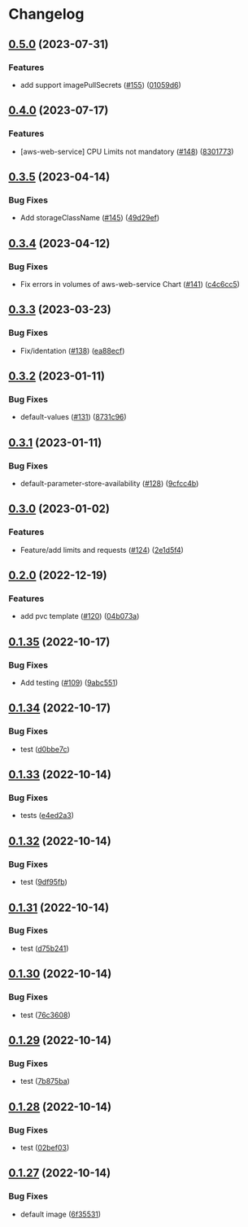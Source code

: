 # Changelog

## [0.5.0](https://github.com/prefapp/charts/compare/aws-web-service-v0.4.0...aws-web-service-v0.5.0) (2023-07-31)


### Features

* add support imagePullSecrets ([#155](https://github.com/prefapp/charts/issues/155)) ([01059d6](https://github.com/prefapp/charts/commit/01059d64af23415a68ee379b2f5ccea5f032e036))

## [0.4.0](https://github.com/prefapp/charts/compare/aws-web-service-v0.3.5...aws-web-service-v0.4.0) (2023-07-17)


### Features

* [aws-web-service] CPU Limits not mandatory ([#148](https://github.com/prefapp/charts/issues/148)) ([8301773](https://github.com/prefapp/charts/commit/830177379f9dbfd6e1acd6f39608d8f004263242))

## [0.3.5](https://github.com/prefapp/charts/compare/aws-web-service-v0.3.4...aws-web-service-v0.3.5) (2023-04-14)


### Bug Fixes

* Add storageClassName ([#145](https://github.com/prefapp/charts/issues/145)) ([49d29ef](https://github.com/prefapp/charts/commit/49d29ef7d7f121d6d4e5dc934e2cb648864c1271))

## [0.3.4](https://github.com/prefapp/charts/compare/aws-web-service-v0.3.3...aws-web-service-v0.3.4) (2023-04-12)


### Bug Fixes

* Fix errors in volumes of aws-web-service Chart ([#141](https://github.com/prefapp/charts/issues/141)) ([c4c6cc5](https://github.com/prefapp/charts/commit/c4c6cc59a9a1ac5df7d13d474b38d563640971e4))

## [0.3.3](https://github.com/prefapp/charts/compare/aws-web-service-v0.3.2...aws-web-service-v0.3.3) (2023-03-23)


### Bug Fixes

* Fix/identation ([#138](https://github.com/prefapp/charts/issues/138)) ([ea88ecf](https://github.com/prefapp/charts/commit/ea88ecf227e1bb86d47c8a8e625466e679a8fdd3))

## [0.3.2](https://github.com/prefapp/charts/compare/aws-web-service-v0.3.1...aws-web-service-v0.3.2) (2023-01-11)


### Bug Fixes

* default-values ([#131](https://github.com/prefapp/charts/issues/131)) ([8731c96](https://github.com/prefapp/charts/commit/8731c9655a0f0f701288e49aca05b7745c188fc2))

## [0.3.1](https://github.com/prefapp/charts/compare/aws-web-service-v0.3.0...aws-web-service-v0.3.1) (2023-01-11)


### Bug Fixes

* default-parameter-store-availability ([#128](https://github.com/prefapp/charts/issues/128)) ([9cfcc4b](https://github.com/prefapp/charts/commit/9cfcc4bddc477c4a188e6e2b7e3aded97f83a052))

## [0.3.0](https://github.com/prefapp/charts/compare/aws-web-service-v0.2.0...aws-web-service-v0.3.0) (2023-01-02)


### Features

* Feature/add limits and requests ([#124](https://github.com/prefapp/charts/issues/124)) ([2e1d5f4](https://github.com/prefapp/charts/commit/2e1d5f4654923c85f43fa3df184cd09b7034483f))

## [0.2.0](https://github.com/prefapp/charts/compare/aws-web-service-v0.1.35...aws-web-service-v0.2.0) (2022-12-19)


### Features

* add pvc template ([#120](https://github.com/prefapp/charts/issues/120)) ([04b073a](https://github.com/prefapp/charts/commit/04b073a4ec19149ce1ef8d74f5b279b70d22b38d))

## [0.1.35](https://github.com/prefapp/charts/compare/aws-web-service-v0.1.34...aws-web-service-v0.1.35) (2022-10-17)


### Bug Fixes

* Add testing ([#109](https://github.com/prefapp/charts/issues/109)) ([9abc551](https://github.com/prefapp/charts/commit/9abc551b7d1880f6ac20bb79b722d100a6f1f48d))

## [0.1.34](https://github.com/prefapp/charts/compare/aws-web-service-v0.1.33...aws-web-service-v0.1.34) (2022-10-17)


### Bug Fixes

* test ([d0bbe7c](https://github.com/prefapp/charts/commit/d0bbe7ce381fa59f475b6c73b711f2ba4f02cea4))

## [0.1.33](https://github.com/prefapp/charts/compare/aws-web-service-v0.1.32...aws-web-service-v0.1.33) (2022-10-14)


### Bug Fixes

* tests ([e4ed2a3](https://github.com/prefapp/charts/commit/e4ed2a3fa6018159952680ebe7f1b78447d8ace9))

## [0.1.32](https://github.com/prefapp/charts/compare/aws-web-service-v0.1.31...aws-web-service-v0.1.32) (2022-10-14)


### Bug Fixes

* test ([9df95fb](https://github.com/prefapp/charts/commit/9df95fb6224ce2ded9df318c6391ab65f8028be4))

## [0.1.31](https://github.com/prefapp/charts/compare/aws-web-service-v0.1.30...aws-web-service-v0.1.31) (2022-10-14)


### Bug Fixes

* test ([d75b241](https://github.com/prefapp/charts/commit/d75b2415241799be380809a7468b4bfef03b5056))

## [0.1.30](https://github.com/prefapp/charts/compare/aws-web-service-v0.1.29...aws-web-service-v0.1.30) (2022-10-14)


### Bug Fixes

* test ([76c3608](https://github.com/prefapp/charts/commit/76c360816eea467bd0359e6319f23dace7301c26))

## [0.1.29](https://github.com/prefapp/charts/compare/aws-web-service-v0.1.28...aws-web-service-v0.1.29) (2022-10-14)


### Bug Fixes

* test ([7b875ba](https://github.com/prefapp/charts/commit/7b875ba2a36ad539090f8afc89d2872f915a83b8))

## [0.1.28](https://github.com/prefapp/charts/compare/aws-web-service-v0.1.27...aws-web-service-v0.1.28) (2022-10-14)


### Bug Fixes

* test ([02bef03](https://github.com/prefapp/charts/commit/02bef03d618ffb07a806f308e484e75e6877c191))

## [0.1.27](https://github.com/prefapp/charts/compare/aws-web-service-v0.1.26...aws-web-service-v0.1.27) (2022-10-14)


### Bug Fixes

* default image ([6f35531](https://github.com/prefapp/charts/commit/6f355317062f9eb2b23e0b265830a5459701faec))
